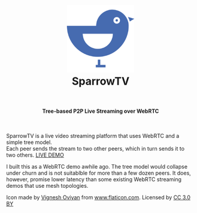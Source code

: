 <h1 align="center">
  <br>
  <a href="https://sparrowtv.herokuapp.net"><img src="https://github.com/RationalCoding/SparrowTV/blob/master/public/assets/img/sparrowblue.png?raw=true" alt="SparrowTV" width="180"></a>
  <br>
  SparrowTV
  <br>
  <br>
</h1>
<h4 align="center">Tree-based P2P Live Streaming over WebRTC</h4>
<br>

SparrowTV is a live video streaming platform that uses WebRTC and a simple tree model.  
Each peer sends the stream to two other peers, which in turn sends it to two others.
<a href="https://sparrowtv.herokuapp.com/">LIVE DEMO</a>

I built this as a WebRTC demo awhile ago. The tree model would collapse under churn and is not suitablble for more than a few dozen peers. It does, however, promise lower latency than some existing WebRTC streaming demos that use mesh topologies.

<div>Icon made by <a href="http://www.flaticon.com/authors/vignesh-oviyan" title="Vignesh Oviyan">Vignesh Oviyan</a> from <a href="http://www.flaticon.com" title="Flaticon">www.flaticon.com</a>. Licensed by <a href="http://creativecommons.org/licenses/by/3.0/" title="Creative Commons BY 3.0" target="_blank">CC 3.0 BY</a></div>
